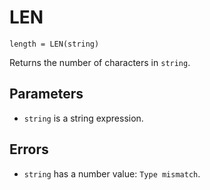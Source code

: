 # LEN
`length = LEN(string)`

Returns the number of characters in `string`.

## Parameters
* `string` is a string expression.
## Errors
* `string` has a number value: `Type mismatch`.